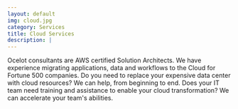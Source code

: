 ```yaml
---
layout: default
img: cloud.jpg
category: Services
title: Cloud Services
description: |
---
```

Ocelot consultants are AWS certified Solution Architects.  We have experience migrating applications, data and workflows to the Cloud for Fortune 500 companies.
Do you need to replace your expensive data center with cloud resources?  We can help, from beginning to end.  Does your IT team need training and assistance to enable
your cloud transformation?  We can accelerate your team's abilities.    
